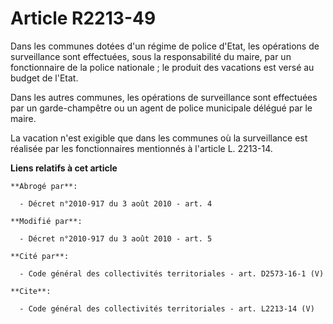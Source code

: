 # Article R2213-49

Dans les communes dotées d'un régime de police d'Etat, les opérations de surveillance sont effectuées, sous la responsabilité
du maire, par un fonctionnaire de la police nationale ; le produit des vacations est versé au budget de l'Etat. 

Dans les autres communes, les opérations de surveillance sont effectuées par un garde-champêtre ou un agent de police
municipale délégué par le maire. 

La vacation n'est exigible que dans les communes où la surveillance est réalisée par les fonctionnaires mentionnés à
l'article L. 2213-14.

**Liens relatifs à cet article**

	**Abrogé par**:

	  - Décret n°2010-917 du 3 août 2010 - art. 4

	**Modifié par**:

	  - Décret n°2010-917 du 3 août 2010 - art. 5

	**Cité par**:

	  - Code général des collectivités territoriales - art. D2573-16-1 (V)

	**Cite**:

	  - Code général des collectivités territoriales - art. L2213-14 (V)

